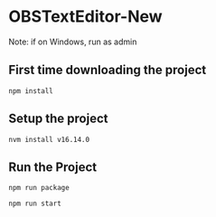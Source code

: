 # OBSTextEditor-New
Note: if on Windows, run as admin
## First time downloading the project
```
npm install
```

## Setup the project
```
nvm install v16.14.0
```

## Run the Project

```
npm run package
```
```
npm run start
```

